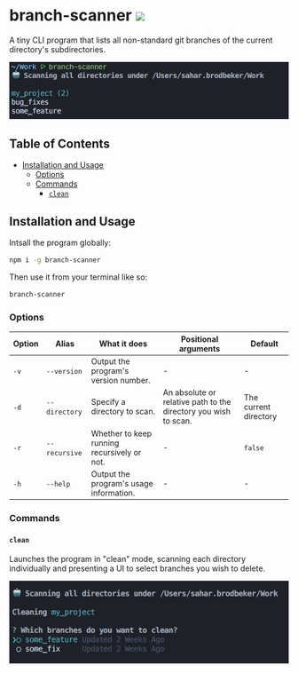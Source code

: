 # branch-scanner [![](https://img.shields.io/npm/v/branch-scanner.svg?colorA=cb3837&colorB=474a50)](https://www.npmjs.com/package/branch-scanner)

A tiny CLI program that lists all non-standard git branches of the current directory's subdirectories.

![screenshot](./docs/screenshot.png)

## Table of Contents

- [Installation and Usage](#installation-and-usage)
    * [Options](#options)
    * [Commands](#commands)
        * [`clean`](#clean)

## Installation and Usage

Intsall the program globally:
```sh
npm i -g branch-scanner
```

Then use it from your terminal like so:
```sh
branch-scanner
```

### Options

| Option | Alias | What it does | Positional arguments | Default
|----------|----------|----------|--------------------|---|
| `-v` | `--version` | Output the program's version number. | - | - |
| `-d` | `--directory` | Specify a directory to scan. | An absolute or relative path to the directory you wish to scan. | The current directory |
| `-r` | `--recursive` | Whether to keep running recursively or not. | - | `false` |
| `-h` | `--help` | Output the program's usage information. | - | - |

### Commands

#### `clean`

Launches the program in "clean" mode, scanning each directory individually and presenting a UI to select branches you wish to delete.

![screenshot](./docs/clean_screenshot.png)
